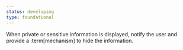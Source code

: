 ```yaml
---
status: developing
type: foundational
---
```


When private or sensitive information is displayed, notify the user and provide a :term[mechanism] to hide the information. 
